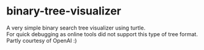 # binary-tree-visualizer
A very simple binary search tree visualizer using turtle.   
For quick debugging as online tools did not support this type of tree format.  
Partly courtesy of OpenAI :)
